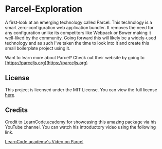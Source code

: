 # Parcel-Exploration

A first-look at an emerging technology called Parcel. This technology is a smart zero-configuration web application bundler. It removes the need for any configuration unlike its competitors like Webpack or Bower making it well-liked by the community. Going forward this will likely be a widely-used technology and as such I've taken the time to look into it and create this small boilerplate project using it.

Want to learn more about Parcel? Check out their website by going to [https://parceljs.org](https://parceljs.org)

## License

This project is licensed under the MIT License. You can view the full license [here](LICENSE).

## Credits

Credit to LearnCode.academy for showcasing this amazing package via his YouTube channel. You can watch his introductory video using the following link.

[LearnCode.academy's Video on Parcel](https://youtu.be/b-6BeS-22yw)

